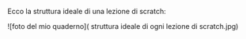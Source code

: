 Ecco la struttura ideale di una lezione di scratch:

![foto del mio quaderno](
struttura ideale di ogni lezione di scratch.jpg)
